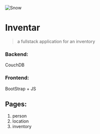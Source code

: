   <div>
    <img src="https://picsum.photos/id/1048/1200/200" alt="Snow" title="modernization!">
  </div>

# Inventar
> a fullstack application for an inventory 

### Backend: 
CouchDB

### Frontend:
BootStrap + JS

## Pages:
1. person
2. location
3. inventory
